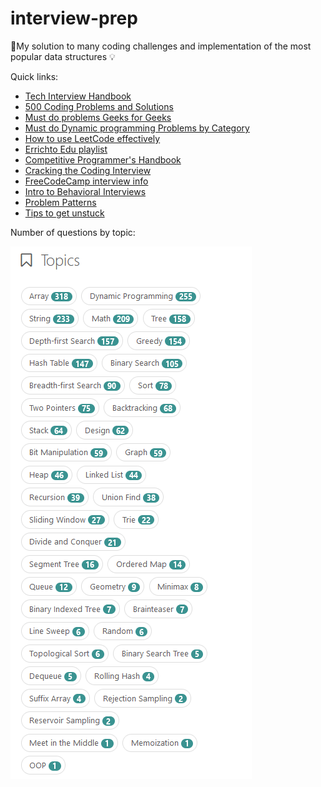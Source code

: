 # interview-prep
📝My solution to many coding challenges and implementation of the most popular data structures 💡

Quick links:
- [Tech Interview Handbook](https://yangshun.github.io/tech-interview-handbook/)
- [500 Coding Problems and Solutions](https://kingrayhan.medium.com/500-data-structures-and-algorithms-practice-problems-and-their-solutions-b45a83d803f0)
- [Must do problems Geeks for Geeks](https://www.geeksforgeeks.org/must-do-coding-questions-for-companies-like-amazon-microsoft-adobe/)
- [Must do Dynamic programming Problems by Category](https://leetcode.com/discuss/general-discussion/1050391/must-do-dynamic-programming-problems-category-wise)
- [How to use LeetCode effectively](https://leetcode.com/discuss/career/449135/How-to-effectively-use-LeetCode-to-prepare-for-interviews)
- [Errichto Edu playlist](https://www.youtube.com/playlist?list=PLl0KD3g-oDOEbtmoKT5UWZ-0_JbyLnHPZ)
- [Competitive Programmer's Handbook](https://cses.fi/book/book.pdf)
- [Cracking the Coding Interview](https://cin.ufpe.br/~fbma/Crack/Cracking%20the%20Coding%20Interview%20189%20Programming%20Questions%20and%20Solutions.pdf)
- [FreeCodeCamp interview info](https://www.freecodecamp.org/news/software-engineering-interviews-744380f4f2af/)
- [Intro to Behavioral Interviews](https://www.youtube.com/watch?v=PJKYqLP6MRE)
- [Problem Patterns](https://www.educative.io/courses/grokking-the-coding-interview)
- [Tips to get unstuck](https://www.byte-by-byte.com/stuck-on-coding-interview/)

Number of questions by topic:

![Questions Chart](https://raw.githubusercontent.com/lnogueir/interview-prep/main/images/leetcodeQuestionsChart.PNG)
